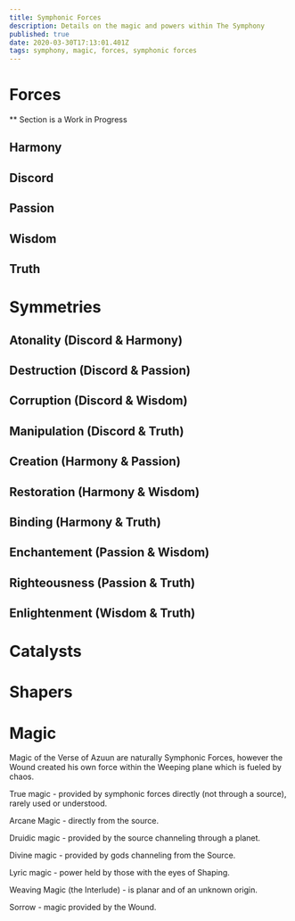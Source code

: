 ```yaml
---
title: Symphonic Forces
description: Details on the magic and powers within The Symphony
published: true
date: 2020-03-30T17:13:01.401Z
tags: symphony, magic, forces, symphonic forces
---
```


# Forces
** Section is a Work in Progress

## Harmony

## Discord

## Passion

## Wisdom

## Truth

# Symmetries

## Atonality (Discord & Harmony)

## Destruction (Discord & Passion)

## Corruption (Discord & Wisdom)

## Manipulation (Discord & Truth)

## Creation (Harmony & Passion)

## Restoration (Harmony & Wisdom)

## Binding (Harmony & Truth)

## Enchantement (Passion & Wisdom)

## Righteousness (Passion & Truth)

## Enlightenment (Wisdom & Truth)



# Catalysts


# Shapers

# Magic

Magic of the Verse of Azuun are naturally Symphonic Forces, however the Wound created his own force within the Weeping plane which is fueled by chaos. 

True magic - provided by symphonic forces directly (not through a source), rarely used or understood.

Arcane Magic - directly from the source.  

Druidic magic - provided by the source channeling through a planet. 

Divine magic - provided by gods channeling from the Source. 

Lyric magic - power held by those with the eyes of Shaping.

Weaving Magic (the Interlude) - is planar and of an unknown origin.

Sorrow - magic provided by the Wound.
